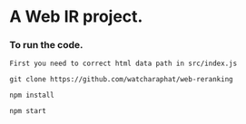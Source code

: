 # A Web IR project.

### To run the code.

```
First you need to correct html data path in src/index.js

git clone https://github.com/watcharaphat/web-reranking

npm install

npm start
```
